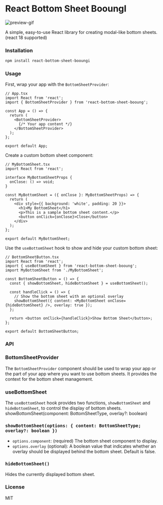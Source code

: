 # React Bottom Sheet BooungI

![preview-gif](https://media.giphy.com/media/x6lanTpICPrv0RFME5/giphy.gif)


A simple, easy-to-use React library for creating modal-like bottom sheets. (react 18 supported)

### Installation

```bash
npm install react-bottom-sheet-booungi
```

### Usage

First, wrap your app with the `BottomSheetProvider`:


```tsx
// App.tsx
import React from 'react';
import { BottomSheetProvider } from 'react-bottom-sheet-booung';

const App = () => {
  return (
    <BottomSheetProvider>
      {/* Your app content */}
    </BottomSheetProvider>
  );
};

export default App;
```

Create a custom bottom sheet component:


```tsx
// MyBottomSheet.tsx
import React from 'react';

interface MyBottomSheetProps {
  onClose: () => void;
}

const MyBottomSheet = ({ onClose }: MyBottomSheetProps) => {
  return (
    <div style={{ background: 'white', padding: 20 }}>
      <h1>My BottomSheet</h1>
      <p>This is a sample bottom sheet content.</p>
      <button onClick={onClose}>Close</button>
    </div>
  );
};

export default MyBottomSheet;
```

Use the `useBottomSheet` hook to show and hide your custom bottom sheet:

```tsx
// BottomSheetButton.tsx
import React from 'react';
import { useBottomSheet } from 'react-bottom-sheet-booung';
import MyBottomSheet from './MyBottomSheet';

const BottomSheetButton = () => {
  const { showBottomSheet, hideBottomSheet } = useBottomSheet();

  const handleClick = () => {
    // Show the bottom sheet with an optional overlay
    showBottomSheet({ content: <MyBottomSheet onClose={hideBottomSheet} />, overlay: true });  
  };

  return <button onClick={handleClick}>Show Bottom Sheet</button>;
};

export default BottomSheetButton;
```

### API

### BottomSheetProvider

The `BottomSheetProvider` component should be used to wrap your app or the part of your app where you want to use bottom sheets. It provides the context for the bottom sheet management.

### useBottomSheet

The `useBottomSheet` hook provides two functions, `showBottomSheet` and `hideBottomSheet`, to control the display of bottom sheets.
showBottomSheet(component: BottomSheetType, overlay?: boolean)

### `showBottomSheet(options: { content: BottomSheetType; overlay?: boolean })`

- `options.component`: (required) The bottom sheet component to display.
- `options.overlay` (optional): A boolean value that indicates whether an overlay should be displayed behind the bottom sheet. Default is false.

### `hideBottomSheet()`

Hides the currently displayed bottom sheet.


### License

MIT
